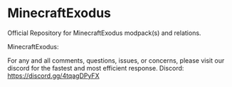 # MinecraftExodus
Official Repository for MinecraftExodus modpack(s) and relations.

MinecraftExodus: 


For any and all comments, questions, issues, or concerns, please visit our discord for the fastest and most efficient response.
Discord: https://discord.gg/4tqagDPyFX
